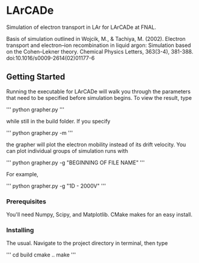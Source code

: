 # LArCADe
Simulation of electron transport in LAr for LArCADe at FNAL.

Basis of simulation outlined in Wojcik, M., & Tachiya, M. (2002). Electron transport and electron–ion recombination in liquid argon: Simulation based on the Cohen–Lekner theory. Chemical Physics Letters, 363(3-4), 381-388. doi:10.1016/s0009-2614(02)01177-6

## Getting Started
Running the executable for LArCADe will walk you through the parameters that need to be specified before simulation begins. To view the result, type

'''
python grapher.py
'''

while still in the build folder. If you specify

'''
python grapher.py -m
'''

the grapher will plot the electron mobility instead of its drift velocity. You can plot individual groups of simulation runs with

'''
python grapher.py -g "BEGINNING OF FILE NAME"
'''

For example,

'''
python grapher.py -g "1D - 2000V"
'''

### Prerequisites
You'll need Numpy, Scipy, and Matplotlib. CMake makes for an easy install.

### Installing
The usual. Navigate to the project directory in terminal, then type

'''
cd build
cmake ..
make
'''